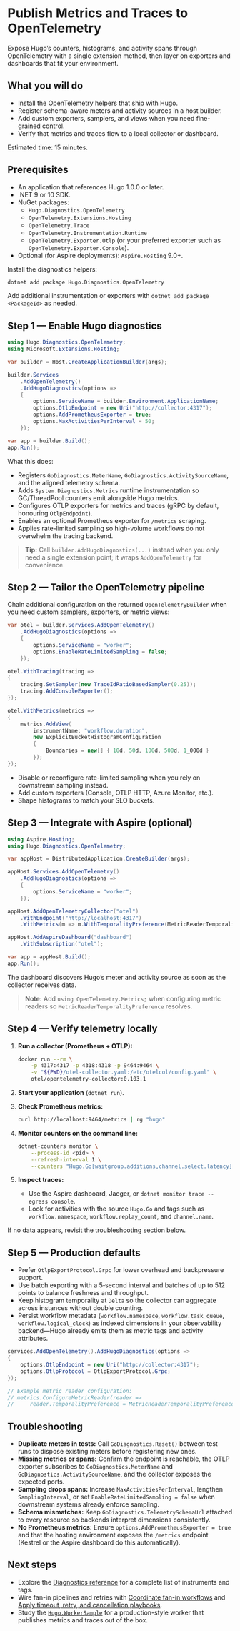 # Publish Metrics and Traces to OpenTelemetry

Expose Hugo’s counters, histograms, and activity spans through OpenTelemetry with a single extension method, then layer on exporters and dashboards that fit your environment.

## What you will do

- Install the OpenTelemetry helpers that ship with Hugo.
- Register schema-aware meters and activity sources in a host builder.
- Add custom exporters, samplers, and views when you need fine-grained control.
- Verify that metrics and traces flow to a local collector or dashboard.

Estimated time: 15 minutes.

## Prerequisites

- An application that references Hugo 1.0.0 or later.
- .NET 9 or 10 SDK.
- NuGet packages:
  - `Hugo.Diagnostics.OpenTelemetry`
  - `OpenTelemetry.Extensions.Hosting`
  - `OpenTelemetry.Trace`
  - `OpenTelemetry.Instrumentation.Runtime`
  - `OpenTelemetry.Exporter.Otlp` (or your preferred exporter such as `OpenTelemetry.Exporter.Console`).
- Optional (for Aspire deployments): `Aspire.Hosting` 9.0+.

Install the diagnostics helpers:

```bash
dotnet add package Hugo.Diagnostics.OpenTelemetry
```

Add additional instrumentation or exporters with `dotnet add package <PackageId>` as needed.

## Step&nbsp;1 — Enable Hugo diagnostics

```csharp
using Hugo.Diagnostics.OpenTelemetry;
using Microsoft.Extensions.Hosting;

var builder = Host.CreateApplicationBuilder(args);

builder.Services
    .AddOpenTelemetry()
    .AddHugoDiagnostics(options =>
    {
        options.ServiceName = builder.Environment.ApplicationName;
        options.OtlpEndpoint = new Uri("http://collector:4317");
        options.AddPrometheusExporter = true;
        options.MaxActivitiesPerInterval = 50;
    });

var app = builder.Build();
app.Run();
```

What this does:

- Registers `GoDiagnostics.MeterName`, `GoDiagnostics.ActivitySourceName`, and the aligned telemetry schema.
- Adds `System.Diagnostics.Metrics` runtime instrumentation so GC/ThreadPool counters emit alongside Hugo metrics.
- Configures OTLP exporters for metrics and traces (gRPC by default, honouring `OtlpEndpoint`).
- Enables an optional Prometheus exporter for `/metrics` scraping.
- Applies rate-limited sampling so high-volume workflows do not overwhelm the tracing backend.

> **Tip:** Call `builder.AddHugoDiagnostics(...)` instead when you only need a single extension point; it wraps `AddOpenTelemetry` for convenience.

## Step&nbsp;2 — Tailor the OpenTelemetry pipeline

Chain additional configuration on the returned `OpenTelemetryBuilder` when you need custom samplers, exporters, or metric views:

```csharp
var otel = builder.Services.AddOpenTelemetry()
    .AddHugoDiagnostics(options =>
    {
        options.ServiceName = "worker";
        options.EnableRateLimitedSampling = false;
    });

otel.WithTracing(tracing =>
{
    tracing.SetSampler(new TraceIdRatioBasedSampler(0.25));
    tracing.AddConsoleExporter();
});

otel.WithMetrics(metrics =>
{
    metrics.AddView(
        instrumentName: "workflow.duration",
        new ExplicitBucketHistogramConfiguration
        {
            Boundaries = new[] { 10d, 50d, 100d, 500d, 1_000d }
        });
});
```

- Disable or reconfigure rate-limited sampling when you rely on downstream sampling instead.
- Add custom exporters (Console, OTLP HTTP, Azure Monitor, etc.).
- Shape histograms to match your SLO buckets.

## Step&nbsp;3 — Integrate with Aspire (optional)

```csharp
using Aspire.Hosting;
using Hugo.Diagnostics.OpenTelemetry;

var appHost = DistributedApplication.CreateBuilder(args);

appHost.Services.AddOpenTelemetry()
    .AddHugoDiagnostics(options =>
    {
        options.ServiceName = "worker";
    });

appHost.AddOpenTelemetryCollector("otel")
    .WithEndpoint("http://localhost:4317")
    .WithMetrics(m => m.WithTemporalityPreference(MetricReaderTemporalityPreference.Delta));

appHost.AddAspireDashboard("dashboard")
    .WithSubscription("otel");

var app = appHost.Build();
app.Run();
```

The dashboard discovers Hugo’s meter and activity source as soon as the collector receives data.

> **Note:** Add `using OpenTelemetry.Metrics;` when configuring metric readers so `MetricReaderTemporalityPreference` resolves.

## Step&nbsp;4 — Verify telemetry locally

1. **Run a collector (Prometheus + OTLP):**

    ```bash
    docker run --rm \
        -p 4317:4317 -p 4318:4318 -p 9464:9464 \
        -v "${PWD}/otel-collector.yaml:/etc/otelcol/config.yaml" \
        otel/opentelemetry-collector:0.103.1
    ```

2. **Start your application** (`dotnet run`).

3. **Check Prometheus metrics:**

    ```bash
    curl http://localhost:9464/metrics | rg "hugo"
    ```

4. **Monitor counters on the command line:**

    ```bash
    dotnet-counters monitor \
        --process-id <pid> \
        --refresh-interval 1 \
        --counters "Hugo.Go[waitgroup.additions,channel.select.latency]"
    ```

5. **Inspect traces:**

    - Use the Aspire dashboard, Jaeger, or `dotnet monitor trace --egress console`.
    - Look for activities with the source `Hugo.Go` and tags such as `workflow.namespace`, `workflow.replay_count`, and `channel.name`.

If no data appears, revisit the troubleshooting section below.

## Step&nbsp;5 — Production defaults

- Prefer `OtlpExportProtocol.Grpc` for lower overhead and backpressure support.
- Use batch exporting with a 5‑second interval and batches of up to 512 points to balance freshness and throughput.
- Keep histogram temporality at `Delta` so the collector can aggregate across instances without double counting.
- Persist workflow metadata (`workflow.namespace`, `workflow.task_queue`, `workflow.logical_clock`) as indexed dimensions in your observability backend—Hugo already emits them as metric tags and activity attributes.

```csharp
services.AddOpenTelemetry().AddHugoDiagnostics(options =>
{
    options.OtlpEndpoint = new Uri("http://collector:4317");
    options.OtlpProtocol = OtlpExportProtocol.Grpc;
});

// Example metric reader configuration:
// metrics.ConfigureMetricReader(reader =>
//     reader.TemporalityPreference = MetricReaderTemporalityPreference.Delta);
```

## Troubleshooting

- **Duplicate meters in tests:** Call `GoDiagnostics.Reset()` between test runs to dispose existing meters before registering new ones.
- **Missing metrics or spans:** Confirm the endpoint is reachable, the OTLP exporter subscribes to `GoDiagnostics.MeterName` and `GoDiagnostics.ActivitySourceName`, and the collector exposes the expected ports.
- **Sampling drops spans:** Increase `MaxActivitiesPerInterval`, lengthen `SamplingInterval`, or set `EnableRateLimitedSampling = false` when downstream systems already enforce sampling.
- **Schema mismatches:** Keep `GoDiagnostics.TelemetrySchemaUrl` attached to every resource so backends interpret dimensions consistently.
- **No Prometheus metrics:** Ensure `options.AddPrometheusExporter = true` and that the hosting environment exposes the `/metrics` endpoint (Kestrel or the Aspire dashboard do this automatically).

## Next steps

- Explore the [Diagnostics reference](../reference/diagnostics.md) for a complete list of instruments and tags.
- Wire fan-in pipelines and retries with [Coordinate fan-in workflows](fan-in-channels.md) and [Apply timeout, retry, and cancellation playbooks](playbook-templates.md).
- Study the [`Hugo.WorkerSample`](../../samples/Hugo.WorkerSample/Program.cs) for a production-style worker that publishes metrics and traces out of the box.
